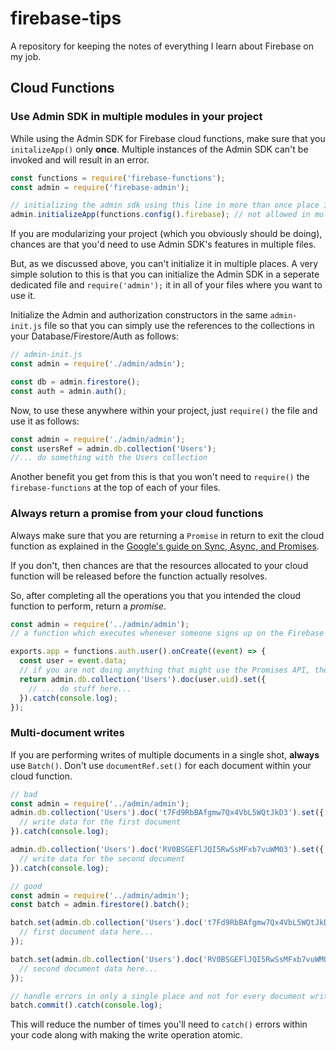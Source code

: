 # firebase-tips

A repository for keeping the notes of everything I learn about Firebase on my job.

## Cloud Functions

### Use Admin SDK in multiple modules in your project

While using the Admin SDK for Firebase cloud functions, make sure that you `initalizeApp()` only __once__. Multiple instances of the Admin SDK can't be invoked and will result in an error.

```javascript
const functions = require('firebase-functions');
const admin = require('firebase-admin');

// initializing the admin sdk using this line in more than once place in the cloud function will result in an error.
admin.initializeApp(functions.config().firebase); // not allowed in multiple places
```

If you are modularizing your project (which you obviously should be doing), chances are that you'd need to use Admin SDK's features in multiple files. 

But, as we discussed above, you can't initialize it in multiple places. A very simple solution to this is that you can initialize the Admin SDK in a seperate dedicated file and `require('admin');` it in all of your files where you want to use it.

Initialize the Admin and authorization constructors in the same `admin-init.js` file so that you can simply use the references to the collections in your Database/Firestore/Auth as follows:

```javascript
// admin-init.js
const admin = require('./admin/admin');

const db = admin.firestore();
const auth = admin.auth();
```

Now, to use these anywhere within your project, just `require()` the file and use it as follows:

```javascript
const admin = require('./admin/admin');
const usersRef = admin.db.collection('Users');
//... do something with the Users collection
```

Another benefit you get from this is that you won't need to `require()` the `firebase-functions` at the top of each of your files.

### Always return a promise from your cloud functions

Always make sure that you are returning a `Promise` in return to exit the cloud function as explained in the [Google's guide on Sync, Async, and Promises](https://firebase.google.com/docs/functions/terminate-functions).

If you don't, then chances are that the resources allocated to your cloud function will be released before the function actually resolves.

So, after completing all the operations you that you intended the cloud function to perform, return a *promise*.

```javascript
const admin = require('../admin/admin');
// a function which executes whenever someone signs up on the Firebase platform for your app by signing up.

exports.app = functions.auth.user().onCreate((event) => {
  const user = event.data;
  // if you are not doing anything that might use the Promises API, then simply use `Promise.resolve(true);` to make sure that the Firebase backend receives a Promise in return.
  return admin.db.collection('Users').doc(user.uid).set({
    // ... do stuff here...
  }).catch(console.log);
});
```

### Multi-document writes

If you are performing writes of multiple documents in a single shot, __always__ use `Batch()`. Don't use `documentRef.set()` for each document within your cloud function.

```javascript
// bad
const admin = require('../admin/admin');
admin.db.collection('Users').doc('t7Fd9RbBAfgmw7Qx4VbL5WQtJkD3').set({
  // write data for the first document
}).catch(console.log);

admin.db.collection('Users').doc('RV0BSGEFlJQI5RwSsMFxb7vuWM03').set({
  // write data for the second document
}).catch(console.log);
```

```javascript
// good
const admin = require('../admin/admin');
const batch = admin.firestore().batch();

batch.set(admin.db.collection('Users').doc('t7Fd9RbBAfgmw7Qx4VbL5WQtJkD3'), {
  // first document data here...
});

batch.set(admin.db.collection('Users').doc('RV0BSGEFlJQI5RwSsMFxb7vuWM03'), {
  // second document data here...
});

// handle errors in only a single place and not for every document write.
batch.commit().catch(console.log);
```

This will reduce the number of times you'll need to `catch()` errors within your code along with making the write operation atomic.
